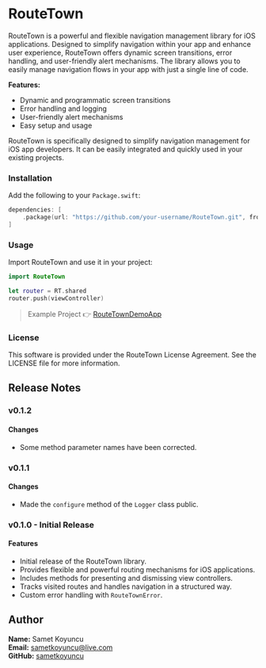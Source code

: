# **RouteTown**

RouteTown is a powerful and flexible navigation management library for iOS applications. Designed to simplify navigation within your app and enhance user experience, RouteTown offers dynamic screen transitions, error handling, and user-friendly alert mechanisms. The library allows you to easily manage navigation flows in your app with just a single line of code.

**Features:**

- Dynamic and programmatic screen transitions
- Error handling and logging
- User-friendly alert mechanisms
- Easy setup and usage

RouteTown is specifically designed to simplify navigation management for iOS app developers. It can be easily integrated and quickly used in your existing projects.

### Installation

Add the following to your `Package.swift`:

```swift
dependencies: [
    .package(url: "https://github.com/your-username/RouteTown.git", from: "0.1.1")
]
```

### Usage

Import RouteTown and use it in your project:

```swift
import RouteTown

let router = RT.shared
router.push(viewController)
```

> Example Project 👉 [RouteTownDemoApp](https://github.com/sametkoyuncu/RouteTownDemoApp)

### License

This software is provided under the RouteTown License Agreement. See the LICENSE file for more information.

## Release Notes

### v0.1.2

#### Changes
- Some method parameter names have been corrected.

### v0.1.1

#### Changes
- Made the `configure` method of the `Logger` class public.

### v0.1.0 - Initial Release

#### Features

- Initial release of the RouteTown library.
- Provides flexible and powerful routing mechanisms for iOS applications.
- Includes methods for presenting and dismissing view controllers.
- Tracks visited routes and handles navigation in a structured way.
- Custom error handling with `RouteTownError`.

## Author

**Name:** Samet Koyuncu  
**Email:** [sametkoyuncu@live.com](mailto:sametkoyuncu@live.com)  
**GitHub:** [sametkoyuncu](https://github.com/sametkoyuncu)
